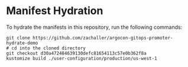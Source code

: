 # Manifest Hydration

To hydrate the manifests in this repository, run the following commands:

```shell
git clone https://github.com/zachaller/argocon-gitops-promoter-hydrate-demo
# cd into the cloned directory
git checkout d30a472484639130defc81654113c57e0b362f8a
kustomize build ./user-configuration/production/us-west-1
```
